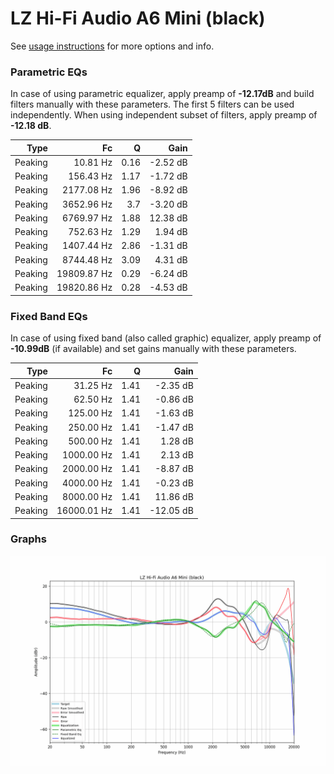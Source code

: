 # LZ Hi-Fi Audio A6 Mini (black)
See [usage instructions](https://github.com/jaakkopasanen/AutoEq#usage) for more options and info.

### Parametric EQs
In case of using parametric equalizer, apply preamp of **-12.17dB** and build filters manually
with these parameters. The first 5 filters can be used independently.
When using independent subset of filters, apply preamp of **-12.18 dB**.

| Type    | Fc          |    Q | Gain     |
|--------:|------------:|-----:|---------:|
| Peaking | 10.81 Hz    | 0.16 | -2.52 dB |
| Peaking | 156.43 Hz   | 1.17 | -1.72 dB |
| Peaking | 2177.08 Hz  | 1.96 | -8.92 dB |
| Peaking | 3652.96 Hz  | 3.7  | -3.20 dB |
| Peaking | 6769.97 Hz  | 1.88 | 12.38 dB |
| Peaking | 752.63 Hz   | 1.29 | 1.94 dB  |
| Peaking | 1407.44 Hz  | 2.86 | -1.31 dB |
| Peaking | 8744.48 Hz  | 3.09 | 4.31 dB  |
| Peaking | 19809.87 Hz | 0.29 | -6.24 dB |
| Peaking | 19820.86 Hz | 0.28 | -4.53 dB |

### Fixed Band EQs
In case of using fixed band (also called graphic) equalizer, apply preamp of **-10.99dB**
(if available) and set gains manually with these parameters.

| Type    | Fc          |    Q | Gain      |
|--------:|------------:|-----:|----------:|
| Peaking | 31.25 Hz    | 1.41 | -2.35 dB  |
| Peaking | 62.50 Hz    | 1.41 | -0.86 dB  |
| Peaking | 125.00 Hz   | 1.41 | -1.63 dB  |
| Peaking | 250.00 Hz   | 1.41 | -1.47 dB  |
| Peaking | 500.00 Hz   | 1.41 | 1.28 dB   |
| Peaking | 1000.00 Hz  | 1.41 | 2.13 dB   |
| Peaking | 2000.00 Hz  | 1.41 | -8.87 dB  |
| Peaking | 4000.00 Hz  | 1.41 | -0.23 dB  |
| Peaking | 8000.00 Hz  | 1.41 | 11.86 dB  |
| Peaking | 16000.01 Hz | 1.41 | -12.05 dB |

### Graphs
![](./LZ%20Hi-Fi%20Audio%20A6%20Mini%20(black).png)